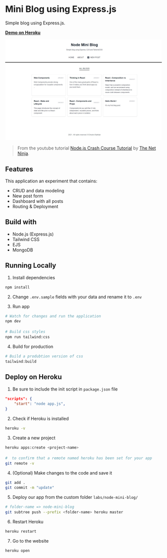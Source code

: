 # Mini Blog using Express.js

Simple blog using Express.js.

**[Demo on Heroku](https://node-mini-blog.herokuapp.com/blogs)**

![node-mini-blog](https://raw.githubusercontent.com/ryuuto829/labs/master/_assets/node-mini-blog.jpg)

> From the youtube tutorial [Node.js Crash Course Tutorial](https://www.youtube.com/playlist?list=PL4cUxeGkcC9jsz4LDYc6kv3ymONOKxwBU) by [The Net Ninja](https://www.youtube.com/channel/UCW5YeuERMmlnqo4oq8vwUpg).

## Features

This application an experiment that contains:

- CRUD and data modeling
- New post form
- Dashboard with all posts
- Routing & Deployment

## Build with

- Node.js (Express.js)
- Tailwind CSS
- EJS
- MongoDB

## Running Locally

1. Install dependencies

```bash
npm install
```

2. Change `.env.sample` fields with your data and rename it to `.env`

3. Run app

```bash
# Watch for changes and run the application
npm dev

# Build css styles
npm run tailwind:css
```

4. Build for production

```bash
# Build a produbtion version of css
tailwind:build

```

## Deploy on Heroku

1. Be sure to include the init script in `package.json` file

```json
"scripts": {
    "start": "node app.js",
}
```

2. Check if Heroku is installed

```bash
heroku -v
```

3. Create a new project

```bash
heroku apps:create <project-name>

#  to confirm that a remote named heroku has been set for your app
git remote -v
```

4. (Optional) Make changes to the code and save it

```bash
git add .
git commit -m "update"
```

5. Deploy our app from the custom folder `labs/node-mini-blog/`

```bash
# folder-name => node-mini-blog
git subtree push --prefix <folder-name> heroku master
```

6. Restart Heroku

```bash
heroku restart
```

7. Go to the website

```bash
heroku open
```
